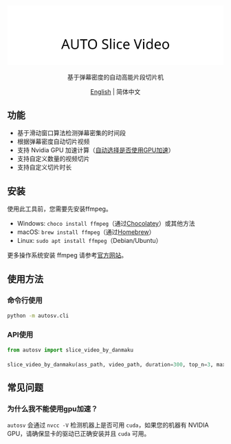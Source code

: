 <div align="center">
  <picture>
    <source media="(prefers-color-scheme: dark)" srcset="assets/headerDark.svg" />
    <img src="assets/headerLight.svg" alt="auto-slice-video" />
  </picture>

基于弹幕密度的自动高能片段切片机

[English](./README.md) | 简体中文

</div>

## 功能

- 基于滑动窗口算法检测弹幕密集的时间段
- 根据弹幕密度自动切片视频
- 支持 Nvidia GPU 加速计算（[自动选择是否使用GPU加速](#为什么我不能使用gpu加速)）
- 支持自定义数量的视频切片
- 支持自定义切片时长

## 安装

使用此工具前，您需要先安装ffmpeg。

- Windows: `choco install ffmpeg`（通过[Chocolatey](https://chocolatey.org/)）或其他方法
- macOS: `brew install ffmpeg`（通过[Homebrew](https://brew.sh/)）
- Linux: `sudo apt install ffmpeg`（Debian/Ubuntu）

更多操作系统安装 ffmpeg 请参考[官方网站](https://ffmpeg.org/download.html)。

## 使用方法

### 命令行使用

```bash
python -m autosv.cli
```

### API使用

```python
from autosv import slice_video_by_danmaku

slice_video_by_danmaku(ass_path, video_path, duration=300, top_n=3, max_overlap=60, step=1)
```

## 常见问题

### 为什么我不能使用gpu加速？

`autosv` 会通过 `nvcc -V` 检测机器上是否可用 `cuda`，如果您的机器有 NVIDIA GPU，请确保显卡的驱动已正确安装并且 `cuda` 可用。